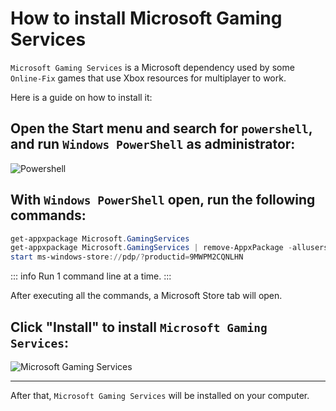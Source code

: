 # How to install Microsoft Gaming Services

`Microsoft Gaming Services` is a Microsoft dependency used by some `Online-Fix` games that use Xbox resources for multiplayer to work.

Here is a guide on how to install it:

## Open the Start menu and search for `powershell`, and run `Windows PowerShell` **as administrator**:

![Powershell](/en/assets/guides/powershell.png)

## With `Windows PowerShell` open, run the following commands:

```powershell
get-appxpackage Microsoft.GamingServices
get-appxpackage Microsoft.GamingServices | remove-AppxPackage -allusers
start ms-windows-store://pdp/?productid=9MWPM2CQNLHN
```

::: info Run 1 command line at a time. 
:::

After executing all the commands, a Microsoft Store tab will open.

## Click "Install" to install `Microsoft Gaming Services`:

![Microsoft Gaming Services](/en/assets/guides/microsoft-gaming-services.png)

___

After that, `Microsoft Gaming Services` will be installed on your computer.